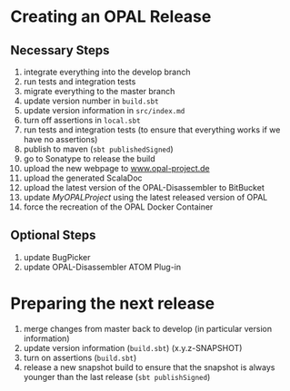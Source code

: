 # Creating an OPAL Release

## Necessary Steps
 1. integrate everything into the develop branch
 1. run tests and integration tests
 1. migrate everything to the master branch
 1. update version number in `build.sbt`
 1. update version information in `src/index.md`
 1. turn off assertions in `local.sbt`
 1. run tests and integration tests (to ensure that everything works if we have no assertions)
 1. publish to maven (`sbt publishedSigned`)
 1. go to Sonatype to release the build
 1. upload the new webpage to www.opal-project.de 
 1. upload the generated ScalaDoc
 1. upload the latest version of the OPAL-Disassembler to BitBucket
 1. update *MyOPALProject* using the latest released version of OPAL
 1. force the recreation of the OPAL Docker Container
 
## Optional Steps
 1. update BugPicker
 1. update OPAL-Disassembler ATOM Plug-in 
 
# Preparing the next release 
 1. merge changes from master back to develop (in particular version information)
 1. update version information (`build.sbt`) (x.y.z-SNAPSHOT)
 1. turn on assertions (`build.sbt`)
 1. release a new snapshot build to ensure that the snapshot is always younger than the last release (`sbt publishSigned`)
